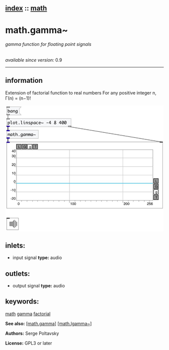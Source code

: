 [index](index.html) :: [math](category_math.html)
---

# math.gamma~

###### gamma function for floating point signals

*available since version:* 0.9

---


## information
Extension of factorial function to real numbers
For any positive integer n, Γ(n) = (n−1)!



[![example](../examples/img/math.gamma~.jpg)](../examples/pd/math.gamma~.pd)









## inlets:

* input signal 
__type:__ audio<br>



## outlets:

* output signal
__type:__ audio<br>



## keywords:

[math](keywords/math.html)
[gamma](keywords/gamma.html)
[factorial](keywords/factorial.html)



**See also:**
[\[math.gamma\]](math.gamma.html)
[\[math.lgamma~\]](math.lgamma~.html)




**Authors:** Serge Poltavsky




**License:** GPL3 or later





